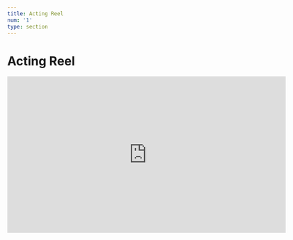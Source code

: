 ```yaml
---
title: Acting Reel
num: '1'
type: section
---
```

# Acting Reel

<iframe src="https://player.vimeo.com/video/392800401" width="640" height="360" frameborder="0" allow="autoplay; fullscreen" allowfullscreen></iframe>

<p><a href="https://vimeo.com/392800401"></a>
